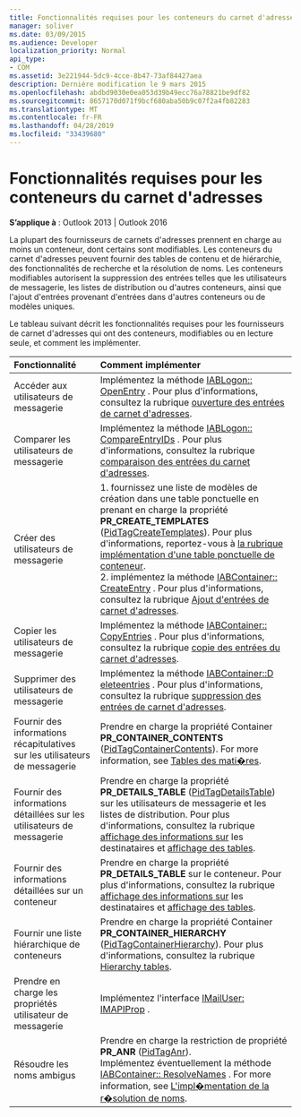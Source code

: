```yaml
---
title: Fonctionnalités requises pour les conteneurs du carnet d'adresses
manager: soliver
ms.date: 03/09/2015
ms.audience: Developer
localization_priority: Normal
api_type:
- COM
ms.assetid: 3e221944-5dc9-4cce-8b47-73af84427aea
description: Dernière modification le 9 mars 2015
ms.openlocfilehash: abdbd9030e0ea053d39b49ecc76a78821be9df82
ms.sourcegitcommit: 8657170d071f9bcf680aba50b9c07f2a4fb82283
ms.translationtype: MT
ms.contentlocale: fr-FR
ms.lasthandoff: 04/28/2019
ms.locfileid: "33439680"
---
```

# <a name="required-features-for-address-book-containers"></a>Fonctionnalités requises pour les conteneurs du carnet d'adresses

  
  
**S’applique à** : Outlook 2013 | Outlook 2016 
  
La plupart des fournisseurs de carnets d'adresses prennent en charge au moins un conteneur, dont certains sont modifiables. Les conteneurs du carnet d'adresses peuvent fournir des tables de contenu et de hiérarchie, des fonctionnalités de recherche et la résolution de noms. Les conteneurs modifiables autorisent la suppression des entrées telles que les utilisateurs de messagerie, les listes de distribution ou d'autres conteneurs, ainsi que l'ajout d'entrées provenant d'entrées dans d'autres conteneurs ou de modèles uniques.
  
Le tableau suivant décrit les fonctionnalités requises pour les fournisseurs de carnet d'adresses qui ont des conteneurs, modifiables ou en lecture seule, et comment les implémenter.
  
|**Fonctionnalité**|**Comment implémenter**|
|:-----|:-----|
|Accéder aux utilisateurs de messagerie  <br/> |Implémentez la méthode [IABLogon:: OpenEntry](iablogon-openentry.md) . Pour plus d'informations, consultez la rubrique [ouverture des entrées de carnet d'adresses](opening-address-book-entries.md).  <br/> |
|Comparer les utilisateurs de messagerie  <br/> |Implémentez la méthode [IABLogon:: CompareEntryIDs](iablogon-compareentryids.md) . Pour plus d'informations, consultez la rubrique [comparaison des entrées du carnet d'adresses](comparing-address-book-entries.md).  <br/> |
|Créer des utilisateurs de messagerie  <br/> |1. fournissez une liste de modèles de création dans une table ponctuelle en prenant en charge la propriété **PR_CREATE_TEMPLATES** ([PidTagCreateTemplates](pidtagcreatetemplates-canonical-property.md)). Pour plus d'informations, reportez-vous à [la rubrique implémentation d'une table ponctuelle de conteneur](implementing-a-container-one-off-table.md).  <br/> 2. implémentez la méthode [IABContainer:: CreateEntry](iabcontainer-createentry.md) . Pour plus d'informations, consultez la rubrique [Ajout d'entrées de carnet d'adresses](adding-address-book-entries.md).  <br/> |
|Copier les utilisateurs de messagerie  <br/> |Implémentez la méthode [IABContainer:: CopyEntries](iabcontainer-copyentries.md) . Pour plus d'informations, consultez la rubrique [copie des entrées du carnet d'adresses](copying-address-book-entries.md).  <br/> |
|Supprimer des utilisateurs de messagerie  <br/> |Implémentez la méthode [IABContainer::D eleteentries](iabcontainer-deleteentries.md) . Pour plus d'informations, consultez la rubrique [suppression des entrées de carnet d'adresses](removing-address-book-entries.md).  <br/> |
|Fournir des informations récapitulatives sur les utilisateurs de messagerie  <br/> |Prendre en charge la propriété Container **PR_CONTAINER_CONTENTS** ([PidTagContainerContents](pidtagcontainercontents-canonical-property.md)). For more information, see [Tables des mati�res](contents-tables.md).  <br/> |
|Fournir des informations détaillées sur les utilisateurs de messagerie  <br/> |Prendre en charge la propriété **PR_DETAILS_TABLE** ([PidTagDetailsTable](pidtagdetailstable-canonical-property.md)) sur les utilisateurs de messagerie et les listes de distribution. Pour plus d'informations, consultez la rubrique [affichage des informations sur](displaying-recipient-information.md) les destinataires et [affichage des tables](display-tables.md).  <br/> |
|Fournir des informations détaillées sur un conteneur  <br/> |Prendre en charge la propriété **PR_DETAILS_TABLE** sur le conteneur. Pour plus d'informations, consultez la rubrique [affichage des informations sur](displaying-recipient-information.md) les destinataires et [affichage des tables](display-tables.md).  <br/> |
|Fournir une liste hiérarchique de conteneurs  <br/> |Prendre en charge la propriété Container **PR_CONTAINER_HIERARCHY** ([PidTagContainerHierarchy](pidtagcontainerhierarchy-canonical-property.md)). Pour plus d'informations, consultez la rubrique [Hierarchy tables](hierarchy-tables.md).  <br/> |
|Prendre en charge les propriétés utilisateur de messagerie  <br/> |Implémentez l'interface [IMailUser: IMAPIProp](imailuserimapiprop.md) .  <br/> |
|Résoudre les noms ambigus  <br/> | Prendre en charge la restriction de propriété **PR_ANR** ([PidTagAnr](pidtaganr-canonical-property.md)).  <br/>  Implémentez éventuellement la méthode [IABContainer:: ResolveNames](iabcontainer-resolvenames.md) . For more information, see [L'impl�mentation de la r�solution de noms](implementing-name-resolution.md).  <br/> |
   

